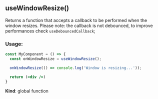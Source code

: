 <a name="useWindowResize"></a>

## useWindowResize()
Returns a function that accepts a callback to be performed when the window resizes.
Please note: the callback is not debounced, to improve performances check `useDebouncedCallback`;

### Usage:

```jsx harmony
const MyComponent = () => {
  const onWindowResize = useWindowResize();

  onWindowResize(() => console.log('Window is resizing...'));

  return (<div />)
}
```

**Kind**: global function  
